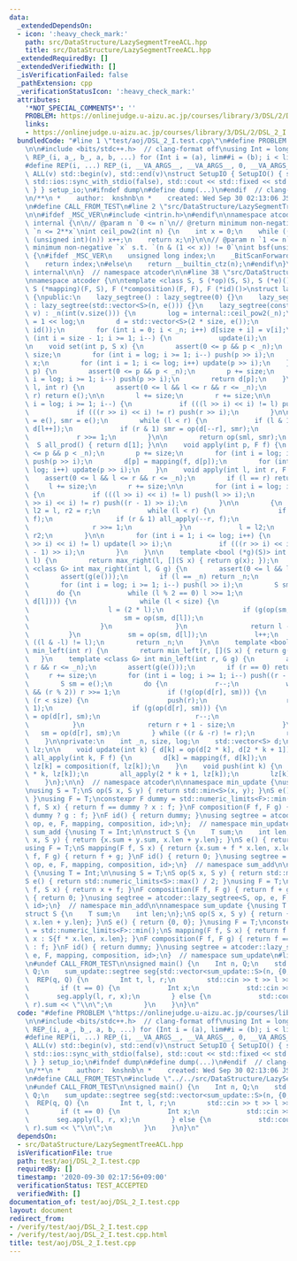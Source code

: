 ```yaml
---
data:
  _extendedDependsOn:
  - icon: ':heavy_check_mark:'
    path: src/DataStructure/LazySegmentTreeACL.hpp
    title: src/DataStructure/LazySegmentTreeACL.hpp
  _extendedRequiredBy: []
  _extendedVerifiedWith: []
  _isVerificationFailed: false
  _pathExtension: cpp
  _verificationStatusIcon: ':heavy_check_mark:'
  attributes:
    '*NOT_SPECIAL_COMMENTS*': ''
    PROBLEM: https://onlinejudge.u-aizu.ac.jp/courses/library/3/DSL/2/DSL_2_I
    links:
    - https://onlinejudge.u-aizu.ac.jp/courses/library/3/DSL/2/DSL_2_I
  bundledCode: "#line 1 \"test/aoj/DSL_2_I.test.cpp\"\n#define PROBLEM \"https://onlinejudge.u-aizu.ac.jp/courses/library/3/DSL/2/DSL_2_I\"\
    \n\n#include <bits/stdc++.h>  // clang-format off\nusing Int = long long;\n#define\
    \ REP_(i, a_, b_, a, b, ...) for (Int i = (a), lim##i = (b); i < lim##i; i++)\n\
    #define REP(i, ...) REP_(i, __VA_ARGS__, __VA_ARGS__, 0, __VA_ARGS__)\n#define\
    \ ALL(v) std::begin(v), std::end(v)\nstruct SetupIO { SetupIO() { std::cin.tie(nullptr),\
    \ std::ios::sync_with_stdio(false), std::cout << std::fixed << std::setprecision(13);\
    \ } } setup_io;\n#ifndef dump\n#define dump(...)\n#endif  // clang-format on\n\
    \n/**\n *    author:  knshnb\n *    created: Wed Sep 30 02:13:06 JST 2020\n **/\n\
    \n#define CALL_FROM_TEST\n#line 2 \"src/DataStructure/LazySegmentTreeACL.hpp\"\
    \n\n#ifdef _MSC_VER\n#include <intrin.h>\n#endif\n\nnamespace atcoder {\n\nnamespace\
    \ internal {\n\n// @param n `0 <= n`\n// @return minimum non-negative `x` s.t.\
    \ `n <= 2**x`\nint ceil_pow2(int n) {\n    int x = 0;\n    while ((1U << x) <\
    \ (unsigned int)(n)) x++;\n    return x;\n}\n\n// @param n `1 <= n`\n// @return\
    \ minimum non-negative `x` s.t. `(n & (1 << x)) != 0`\nint bsf(unsigned int n)\
    \ {\n#ifdef _MSC_VER\n    unsigned long index;\n    _BitScanForward(&index, n);\n\
    \    return index;\n#else\n    return __builtin_ctz(n);\n#endif\n}\n\n}  // namespace\
    \ internal\n\n}  // namespace atcoder\n\n#line 38 \"src/DataStructure/LazySegmentTreeACL.hpp\"\
    \nnamespace atcoder {\n\ntemplate <class S, S (*op)(S, S), S (*e)(), class F,\
    \ S (*mapping)(F, S), F (*composition)(F, F), F (*id)()>\nstruct lazy_segtree\
    \ {\npublic:\n    lazy_segtree() : lazy_segtree(0) {}\n    lazy_segtree(int n)\
    \ : lazy_segtree(std::vector<S>(n, e())) {}\n    lazy_segtree(const std::vector<S>&\
    \ v) : _n(int(v.size())) {\n        log = internal::ceil_pow2(_n);\n        size\
    \ = 1 << log;\n        d = std::vector<S>(2 * size, e());\n        lz = std::vector<F>(size,\
    \ id());\n        for (int i = 0; i < _n; i++) d[size + i] = v[i];\n        for\
    \ (int i = size - 1; i >= 1; i--) {\n            update(i);\n        }\n    }\n\
    \n    void set(int p, S x) {\n        assert(0 <= p && p < _n);\n        p +=\
    \ size;\n        for (int i = log; i >= 1; i--) push(p >> i);\n        d[p] =\
    \ x;\n        for (int i = 1; i <= log; i++) update(p >> i);\n    }\n\n    S get(int\
    \ p) {\n        assert(0 <= p && p < _n);\n        p += size;\n        for (int\
    \ i = log; i >= 1; i--) push(p >> i);\n        return d[p];\n    }\n\n    S prod(int\
    \ l, int r) {\n        assert(0 <= l && l <= r && r <= _n);\n        if (l ==\
    \ r) return e();\n\n        l += size;\n        r += size;\n\n        for (int\
    \ i = log; i >= 1; i--) {\n            if (((l >> i) << i) != l) push(l >> i);\n\
    \            if (((r >> i) << i) != r) push(r >> i);\n        }\n\n        S sml\
    \ = e(), smr = e();\n        while (l < r) {\n            if (l & 1) sml = op(sml,\
    \ d[l++]);\n            if (r & 1) smr = op(d[--r], smr);\n            l >>= 1;\n\
    \            r >>= 1;\n        }\n\n        return op(sml, smr);\n    }\n\n  \
    \  S all_prod() { return d[1]; }\n\n    void apply(int p, F f) {\n        assert(0\
    \ <= p && p < _n);\n        p += size;\n        for (int i = log; i >= 1; i--)\
    \ push(p >> i);\n        d[p] = mapping(f, d[p]);\n        for (int i = 1; i <=\
    \ log; i++) update(p >> i);\n    }\n    void apply(int l, int r, F f) {\n    \
    \    assert(0 <= l && l <= r && r <= _n);\n        if (l == r) return;\n\n   \
    \     l += size;\n        r += size;\n\n        for (int i = log; i >= 1; i--)\
    \ {\n            if (((l >> i) << i) != l) push(l >> i);\n            if (((r\
    \ >> i) << i) != r) push((r - 1) >> i);\n        }\n\n        {\n            int\
    \ l2 = l, r2 = r;\n            while (l < r) {\n                if (l & 1) all_apply(l++,\
    \ f);\n                if (r & 1) all_apply(--r, f);\n                l >>= 1;\n\
    \                r >>= 1;\n            }\n            l = l2;\n            r =\
    \ r2;\n        }\n\n        for (int i = 1; i <= log; i++) {\n            if (((l\
    \ >> i) << i) != l) update(l >> i);\n            if (((r >> i) << i) != r) update((r\
    \ - 1) >> i);\n        }\n    }\n\n    template <bool (*g)(S)> int max_right(int\
    \ l) {\n        return max_right(l, [](S x) { return g(x); });\n    }\n    template\
    \ <class G> int max_right(int l, G g) {\n        assert(0 <= l && l <= _n);\n\
    \        assert(g(e()));\n        if (l == _n) return _n;\n        l += size;\n\
    \        for (int i = log; i >= 1; i--) push(l >> i);\n        S sm = e();\n \
    \       do {\n            while (l % 2 == 0) l >>= 1;\n            if (!g(op(sm,\
    \ d[l]))) {\n                while (l < size) {\n                    push(l);\n\
    \                    l = (2 * l);\n                    if (g(op(sm, d[l]))) {\n\
    \                        sm = op(sm, d[l]);\n                        l++;\n  \
    \                  }\n                }\n                return l - size;\n  \
    \          }\n            sm = op(sm, d[l]);\n            l++;\n        } while\
    \ ((l & -l) != l);\n        return _n;\n    }\n\n    template <bool (*g)(S)> int\
    \ min_left(int r) {\n        return min_left(r, [](S x) { return g(x); });\n \
    \   }\n    template <class G> int min_left(int r, G g) {\n        assert(0 <=\
    \ r && r <= _n);\n        assert(g(e()));\n        if (r == 0) return 0;\n   \
    \     r += size;\n        for (int i = log; i >= 1; i--) push((r - 1) >> i);\n\
    \        S sm = e();\n        do {\n            r--;\n            while (r > 1\
    \ && (r % 2)) r >>= 1;\n            if (!g(op(d[r], sm))) {\n                while\
    \ (r < size) {\n                    push(r);\n                    r = (2 * r +\
    \ 1);\n                    if (g(op(d[r], sm))) {\n                        sm\
    \ = op(d[r], sm);\n                        r--;\n                    }\n     \
    \           }\n                return r + 1 - size;\n            }\n         \
    \   sm = op(d[r], sm);\n        } while ((r & -r) != r);\n        return 0;\n\
    \    }\n\nprivate:\n    int _n, size, log;\n    std::vector<S> d;\n    std::vector<F>\
    \ lz;\n\n    void update(int k) { d[k] = op(d[2 * k], d[2 * k + 1]); }\n    void\
    \ all_apply(int k, F f) {\n        d[k] = mapping(f, d[k]);\n        if (k < size)\
    \ lz[k] = composition(f, lz[k]);\n    }\n    void push(int k) {\n        all_apply(2\
    \ * k, lz[k]);\n        all_apply(2 * k + 1, lz[k]);\n        lz[k] = id();\n\
    \    }\n};\n\n}  // namespace atcoder\n\nnamespace min_update {\nusing T = Int;\n\
    \nusing S = T;\nS op(S x, S y) { return std::min<S>(x, y); }\nS e() { return std::numeric_limits<S>::max();\
    \ }\nusing F = T;\nconstexpr F dummy = std::numeric_limits<F>::min();\nS mapping(F\
    \ f, S x) { return f == dummy ? x : f; }\nF composition(F f, F g) { return f ==\
    \ dummy ? g : f; }\nF id() { return dummy; }\nusing segtree = atcoder::lazy_segtree<S,\
    \ op, e, F, mapping, composition, id>;\n};  // namespace min_update\n\nnamespace\
    \ sum_add {\nusing T = Int;\n\nstruct S {\n    T sum;\n    int len;\n};\nS op(S\
    \ x, S y) { return {x.sum + y.sum, x.len + y.len}; }\nS e() { return {0, 0}; }\n\
    using F = T;\nS mapping(F f, S x) { return {x.sum + f * x.len, x.len}; }\nF composition(F\
    \ f, F g) { return f + g; }\nF id() { return 0; }\nusing segtree = atcoder::lazy_segtree<S,\
    \ op, e, F, mapping, composition, id>;\n}  // namespace sum_add\n\nnamespace min_add\
    \ {\nusing T = Int;\n\nusing S = T;\nS op(S x, S y) { return std::min(x, y); }\n\
    S e() { return std::numeric_limits<S>::max() / 2; }\nusing F = T;\nS mapping(F\
    \ f, S x) { return x + f; }\nF composition(F f, F g) { return f + g; }\nF id()\
    \ { return 0; }\nusing segtree = atcoder::lazy_segtree<S, op, e, F, mapping, composition,\
    \ id>;\n}  // namespace min_add\n\nnamespace sum_update {\nusing T = Int;\n\n\
    struct S {\n    T sum;\n    int len;\n};\nS op(S x, S y) { return {x.sum + y.sum,\
    \ x.len + y.len}; }\nS e() { return {0, 0}; }\nusing F = T;\nconstexpr F dummy\
    \ = std::numeric_limits<F>::min();\nS mapping(F f, S x) { return f == dummy ?\
    \ x : S{f * x.len, x.len}; }\nF composition(F f, F g) { return f == dummy ? g\
    \ : f; }\nF id() { return dummy; }\nusing segtree = atcoder::lazy_segtree<S, op,\
    \ e, F, mapping, composition, id>;\n}  // namespace sum_update\n#line 20 \"test/aoj/DSL_2_I.test.cpp\"\
    \n#undef CALL_FROM_TEST\n\nsigned main() {\n    Int n, Q;\n    std::cin >> n >>\
    \ Q;\n    sum_update::segtree seg{std::vector<sum_update::S>(n, {0, 1})};\n  \
    \  REP(q, Q) {\n        Int t, l, r;\n        std::cin >> t >> l >> r, r++;\n\
    \        if (t == 0) {\n            Int x;\n            std::cin >> x;\n     \
    \       seg.apply(l, r, x);\n        } else {\n            std::cout << seg.prod(l,\
    \ r).sum << \"\\n\";\n        }\n    }\n}\n"
  code: "#define PROBLEM \"https://onlinejudge.u-aizu.ac.jp/courses/library/3/DSL/2/DSL_2_I\"\
    \n\n#include <bits/stdc++.h>  // clang-format off\nusing Int = long long;\n#define\
    \ REP_(i, a_, b_, a, b, ...) for (Int i = (a), lim##i = (b); i < lim##i; i++)\n\
    #define REP(i, ...) REP_(i, __VA_ARGS__, __VA_ARGS__, 0, __VA_ARGS__)\n#define\
    \ ALL(v) std::begin(v), std::end(v)\nstruct SetupIO { SetupIO() { std::cin.tie(nullptr),\
    \ std::ios::sync_with_stdio(false), std::cout << std::fixed << std::setprecision(13);\
    \ } } setup_io;\n#ifndef dump\n#define dump(...)\n#endif  // clang-format on\n\
    \n/**\n *    author:  knshnb\n *    created: Wed Sep 30 02:13:06 JST 2020\n **/\n\
    \n#define CALL_FROM_TEST\n#include \"../../src/DataStructure/LazySegmentTreeACL.hpp\"\
    \n#undef CALL_FROM_TEST\n\nsigned main() {\n    Int n, Q;\n    std::cin >> n >>\
    \ Q;\n    sum_update::segtree seg{std::vector<sum_update::S>(n, {0, 1})};\n  \
    \  REP(q, Q) {\n        Int t, l, r;\n        std::cin >> t >> l >> r, r++;\n\
    \        if (t == 0) {\n            Int x;\n            std::cin >> x;\n     \
    \       seg.apply(l, r, x);\n        } else {\n            std::cout << seg.prod(l,\
    \ r).sum << \"\\n\";\n        }\n    }\n}\n"
  dependsOn:
  - src/DataStructure/LazySegmentTreeACL.hpp
  isVerificationFile: true
  path: test/aoj/DSL_2_I.test.cpp
  requiredBy: []
  timestamp: '2020-09-30 02:17:56+09:00'
  verificationStatus: TEST_ACCEPTED
  verifiedWith: []
documentation_of: test/aoj/DSL_2_I.test.cpp
layout: document
redirect_from:
- /verify/test/aoj/DSL_2_I.test.cpp
- /verify/test/aoj/DSL_2_I.test.cpp.html
title: test/aoj/DSL_2_I.test.cpp
---
```

